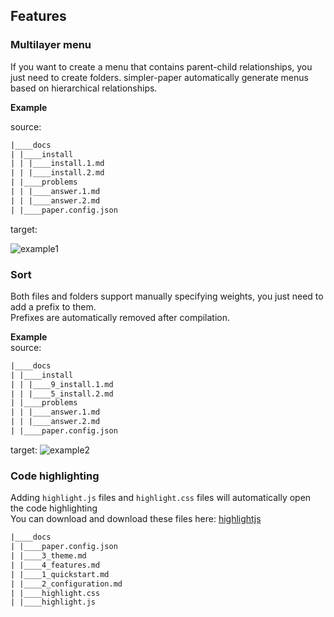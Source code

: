 ## Features    


### Multilayer menu  
If you want to create a menu that contains parent-child relationships, you just need to create folders.
simpler-paper automatically generate menus based on hierarchical relationships.  
 
**Example**  

source:
```html
|____docs
| |____install
| | |____install.1.md
| | |____install.2.md
| |____problems
| | |____answer.1.md
| | |____answer.2.md
| |____paper.config.json

```  
target:  

![example1](http://static.wittsay.cc/simpler-paper-examples-1.png?imageView2/2/w/850/h/300/)


### Sort  
Both files and folders support manually specifying weights, you just need to add a prefix to them.  
Prefixes are automatically removed after compilation.  

**Example**  
source:  
```html
|____docs
| |____install
| | |____9_install.1.md
| | |____5_install.2.md
| |____problems
| | |____answer.1.md
| | |____answer.2.md
| |____paper.config.json
```  
target: 
![example2](http://static.wittsay.cc/simpler-paper-examples-2.png?imageView2/2/w/850/h/300/)  


### Code highlighting  
Adding `highlight.js` files and `highlight.css` files will automatically open the code highlighting  
You can download and download these files here: [highlightjs](https://highlightjs.org/download/)

```html
|____docs
| |____paper.config.json
| |____3_theme.md
| |____4_features.md
| |____1_quickstart.md
| |____2_configuration.md
| |____highlight.css
| |____highlight.js

```  







